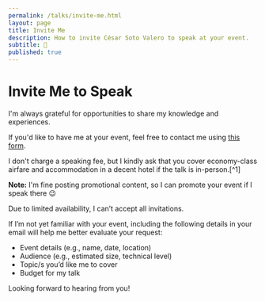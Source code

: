 ```yaml
---
permalink: /talks/invite-me.html
layout: page
title: Invite Me
description: How to invite César Soto Valero to speak at your event.
subtitle: 📢
published: true
---
```


# Invite Me to Speak

I'm always grateful for opportunities to share my knowledge and experiences.

If you'd like to have me at your event, feel free to contact me using [this form](../about-me#contact-me).

I don't charge a speaking fee, but I kindly ask that you cover economy-class airfare and accommodation in a decent hotel if the talk is in-person.[^1]

**Note:** I'm fine posting promotional content, so I can promote your event if I speak there 😉

Due to limited availability, I can’t accept all invitations.

If I’m not yet familiar with your event, including the following details in your email will help me better evaluate your request:

- Event details (e.g., name, date, location)
- Audience (e.g., estimated size, technical level)
- Topic/s you’d like me to cover
- Budget for my talk

Looking forward to hearing from you!
